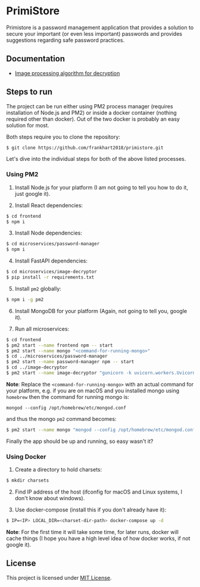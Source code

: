 # PrimiStore

Primistore is a password management application that provides a solution to secure your important (or even less important) passwords and provides suggestions regarding safe password practices.

## Documentation

- [Image processing algorithm for decryption](https://github.com/frankhart2018/primistore/wiki/Image-processing-algorithm-for-decryption)

## Steps to run

The project can be run either using PM2 process manager (requires installation of Node.js and PM2) or inside a docker container (nothing required other than docker). Out of the two docker is probably an easy solution for most.

Both steps require you to clone the repository:

```bash
$ git clone https://github.com/frankhart2018/primistore.git
```

Let's dive into the individual steps for both of the above listed processes.

### Using PM2

1. Install Node.js for your platform (I am not going to tell you how to do it, just google it).

2. Install React dependencies:

```bash
$ cd frontend
$ npm i
```

3. Install Node dependencies:

```bash
$ cd microservices/password-manager
$ npm i
```

4. Install FastAPI dependencies:

```bash
$ cd microservices/image-decryptor
$ pip install -r requirements.txt
```

5. Install `pm2` globally:

```bash
$ npm i -g pm2
```

6. Install MongoDB for your platform (Again, not going to tell you, google it).

7. Run all microservices:

```bash
$ cd frontend
$ pm2 start --name frontend npm -- start
$ pm2 start --name mongo "<command-for-running-mongo>"
$ cd ../microservices/password-manager
$ pm2 start --name password-manager npm -- start
$ cd ../image-decryptor
$ pm2 start --name image-decryptor "gunicorn -k uvicorn.workers.UvicornWorker app:app"
```

**Note**: Replace the `<command-for-running-mongo>` with an actual command for your platform, e.g. if you are on macOS and you installed mongo using `homebrew` then the command for running mongo is:

```
mongod --config /opt/homebrew/etc/mongod.conf
```

and thus the mongo `pm2` command becomes:

```bash
$ pm2 start --name mongo "mongod --config /opt/homebrew/etc/mongod.conf"
```

Finally the app should be up and running, so easy wasn't it?

### Using Docker

1. Create a directory to hold charsets:

```bash
$ mkdir charsets
```

2. Find IP address of the host (ifconfig for macOS and Linux systems, I don't know about windows).

3. Use docker-compose (install this if you don't already have it):

```bash
$ IP=<IP> LOCAL_DIR=<charset-dir-path> docker-compose up -d
```

**Note**: For the first time it will take some time, for later runs, docker will cache things (I hope you have a high level idea of how docker works, if not google it).

## License

This project is licensed under [MIT License](https://github.com/frankhart2018/primistore/blob/master/LICENSE).
